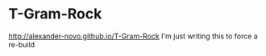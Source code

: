 # T-Gram-Rock
http://alexander-novo.github.io/T-Gram-Rock
I'm just writing this to force a re-build

